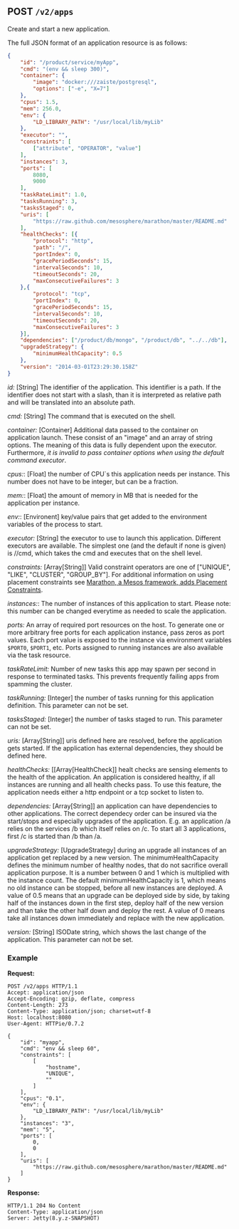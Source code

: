 ## POST `/v2/apps`

Create and start a new application.

The full JSON format of an application resource is as follows:

```json
{
    "id": "/product/service/myApp",
    "cmd": "(env && sleep 300)",
    "container": {
        "image": "docker:///zaiste/postgresql",
        "options": ["-e", "X=7"]
    },
    "cpus": 1.5,
    "mem": 256.0,
    "env": {
        "LD_LIBRARY_PATH": "/usr/local/lib/myLib"
    },
    "executor": "",
    "constraints": [
        ["attribute", "OPERATOR", "value"]
    ],
    "instances": 3,
    "ports": [
        8080,
        9000
    ],
    "taskRateLimit": 1.0,
    "tasksRunning": 3, 
    "tasksStaged": 0, 
    "uris": [
        "https://raw.github.com/mesosphere/marathon/master/README.md"
    ],
    "healthChecks": [{
        "protocol": "http",
        "path": "/",
        "portIndex": 0,
        "gracePeriodSeconds": 15,
        "intervalSeconds": 10,
        "timeoutSeconds": 20,
        "maxConsecutiveFailures": 3
    },{
        "protocol": "tcp",
        "portIndex": 0,
        "gracePeriodSeconds": 15,
        "intervalSeconds": 10,
        "timeoutSeconds": 20,
        "maxConsecutiveFailures": 3
    }],
    "dependencies": ["/product/db/mongo", "/product/db", "../../db"],
    "upgradeStrategy": {
        "minimumHealthCapacity": 0.5
    },
    "version": "2014-03-01T23:29:30.158Z"
}
```


_id:_ [String] The identifier of the application. This identifier is a path. If the identifier does not start with a slash, 
than it is interpreted as relative path and will be translated into an absolute path.

_cmd:_ [String] The command that is executed on the shell.

_container:_ [Container] Additional data passed to the container on application launch.  These consist of an "image" and an array of string options.  The meaning of this data is fully dependent upon the executor.  Furthermore, _it is invalid to pass container options when using the default command executor_.

_cpus:_: [Float] the number of CPU`s this application needs per instance. This number does not have to be integer, but can be a fraction.

_mem:_: [Float] the amount of memory in MB that is needed for the application per instance. 

_env:_: [Environent] key/value pairs that get added to the environment variables of the process to start.

_executor:_ [String] the executor to use to launch this application. Different executors are available. The simplest one (and the default if none is given) is //cmd, which takes the cmd and executes that on the shell level.

_constraints:_ [Array[String]] Valid constraint operators are one of ["UNIQUE", "LIKE", "CLUSTER", "GROUP_BY"].  For additional information on using placement constraints see [Marathon, a Mesos framework, adds Placement Constraints](http://mesosphere.io/2013/11/22/marathon-a-mesos-framework-adds-placement-constraints).

_instances:_: The number of instances of this application to start. Please note: this number can be changed everytime as needed to scale the application.

_ports:_ An array of required port resources on the host.  To generate one or more arbitrary free ports for each application instance, pass zeros as port values.  Each port value is exposed to the instance via environment variables `$PORT0`, `$PORT1`, etc.  Ports assigned to running instances are also available via the task resource.

_taskRateLimit:_  Number of new tasks this app may spawn per second in response to terminated tasks. This prevents frequently failing apps from spamming the cluster.

_taskRunning:_ [Integer] the number of tasks running for this application definition. This parameter can not be set.

_tasksStaged:_ [Integer] the number of tasks staged to run. This parameter can not be set.

_uris:_ [Array[String]] uris defined here are resolved, before the application gets started. If the application has external dependencies, they should be defined here.

_healthChecks:_ [[Array[HealthCheck]] healt checks are sensing elements to the health of the application. An application is considered healthy, if all instances are running and all health checks pass. To use this feature, the application needs either a http endpoint or a tcp socket to listen to.

_dependencies:_ [Array[String]] an application can have dependencies to other applications. The correct dependecy order can be insured via the start/stops and especially upgrades of the application.
E.g. an application /a relies on the services /b which itself relies on /c. To start all 3 applications, first /c is started than /b than /a.

_upgradeStrategy:_ [UpgradeStrategy] during an upgrade all instances of an application get replaced by a new version. 
The minimumHealthCapacity defines the minimum number of healthy nodes, that do not sacrifice overall application purpose. 
It is a number between 0 and 1 which is multiplied with the instance count. 
The default minimumHealthCapacity is 1, which means no old instance can be stopped, before all new instances are deployed. 
A value of 0.5 means that an upgrade can be deployed side by side, by taking half of the instances down in the first step, 
deploy half of the new version and than take the other half down and deploy the rest. 
A value of 0 means take all instances down immediately and replace with the new application.

_version:_ [String] ISODate string, which shows the last change of the application. This parameter can not be set.

### Example

**Request:**


```
POST /v2/apps HTTP/1.1
Accept: application/json
Accept-Encoding: gzip, deflate, compress
Content-Length: 273
Content-Type: application/json; charset=utf-8
Host: localhost:8080
User-Agent: HTTPie/0.7.2

{
    "id": "myapp", 
    "cmd": "env && sleep 60", 
    "constraints": [
        [
            "hostname", 
            "UNIQUE", 
            ""
        ]
    ], 
    "cpus": "0.1", 
    "env": {
        "LD_LIBRARY_PATH": "/usr/local/lib/myLib"
    }, 
    "instances": "3", 
    "mem": "5", 
    "ports": [
        0, 
        0
    ], 
    "uris": [
        "https://raw.github.com/mesosphere/marathon/master/README.md"
    ]
}
```

**Response:**


```
HTTP/1.1 204 No Content
Content-Type: application/json
Server: Jetty(8.y.z-SNAPSHOT)
